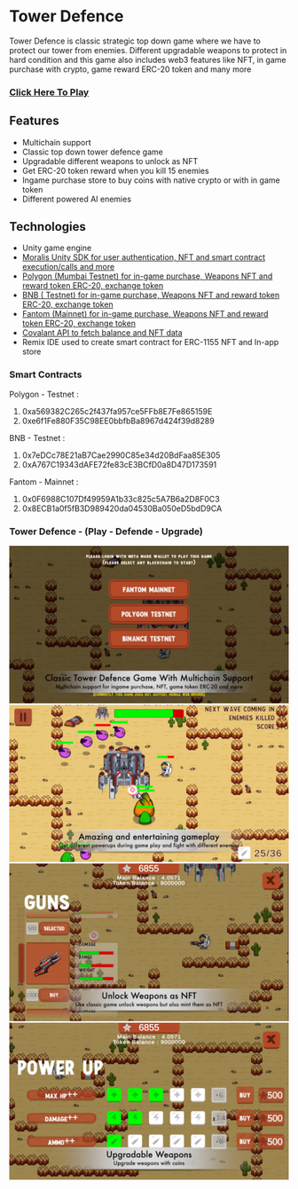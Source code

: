 # Tower Defence
Tower Defence is classic strategic top down game where we have to protect our tower from enemies. Different upgradable weapons to protect in hard condition and this game also includes web3 features like NFT, in game purchase with crypto, game reward ERC-20 token and many more

### [Click Here To Play](https://www)

## Features
- Multichain support
- Classic top down tower defence game
- Upgradable different weapons to unlock as NFT
- Get ERC-20 token reward when you kill 15 enemies
- Ingame purchase store to buy coins with native crypto or with in game token
- Different powered AI enemies


## Technologies
- Unity game engine
- [Moralis Unity SDK for user authentication, NFT and smart contract execution/calls and more](https://github.com/MoraG22/TowerDefence/blob/main/Moralis.md)
- [Polygon (Mumbai Testnet) for in-game purchase, Weapons NFT and reward token ERC-20, exchange token](https://github.com/MoraG22/TowerDefence/blob/main/Polygon.md)
- [BNB ( Testnet) for in-game purchase, Weapons NFT and reward token ERC-20, exchange token](https://github.com/MoraG22/TowerDefence/blob/main/BNB.md)
- [Fantom (Mainnet) for in-game purchase, Weapons NFT and reward token ERC-20, exchange token](https://github.com/MoraG22/TowerDefence/blob/main/Fantom.md)
- [Covalant API to fetch balance and NFT data](https://github.com/MoraG22/TowerDefence/blob/main/Covalent.md)
- Remix IDE used to create smart contract for ERC-1155 NFT and In-app store

### Smart Contracts
Polygon - Testnet : 
1) 0xa569382C265c2f437fa957ce5FFb8E7Fe865159E
2) 0xe6f1Fe880F35C98EE0bbfbBa8967d424f39d8289

BNB - Testnet : 
1) 0x7eDCc78E21aB7Cae2990C85e34d20BdFaa85E305
2) 0xA767C19343dAFE72fe83cE3BCfD0a8D47D173591

Fantom - Mainnet : 
1) 0x0F6988C107Df49959A1b33c825c5A7B6a2D8F0C3
2) 0x8ECB1a0f5fB3D989420da04530Ba050eD5bdD9CA

### Tower Defence - (Play - Defende - Upgrade)
![Tower Defence](/Images/TowerDefence1.jpg)
![Tower Defence](/Images/TowerDefence2.jpg)
![Tower Defence](/Images/TowerDefence3.jpg)
![Tower Defence](/Images/TowerDefence4.jpg)





